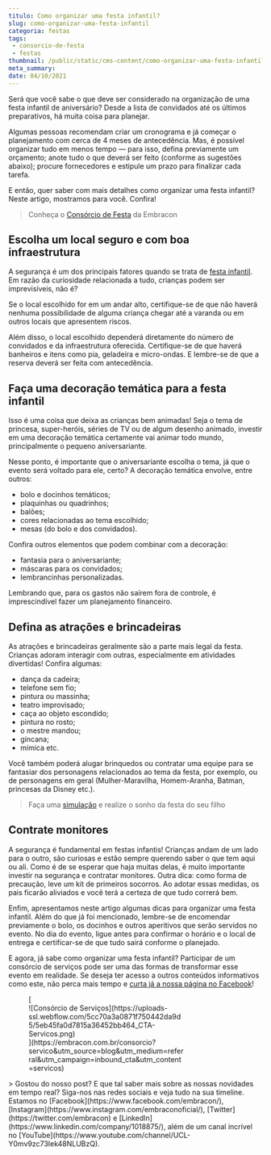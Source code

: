 ```yaml
---
titulo: Como organizar uma festa infantil?
slug: como-organizar-uma-festa-infantil
categoria: festas
tags:
 - consorcio-de-festa
 - festas
thumbnail: /public/static/cms-content/como-organizar-uma-festa-infantil.jpeg
meta_summary: 
date: 04/10/2021
---
```

Será que você sabe o que deve ser considerado na organização de uma festa infantil de aniversário? Desde a lista de convidados até os últimos preparativos, há muita coisa para planejar.

Algumas pessoas recomendam criar um cronograma e já começar o planejamento com cerca de 4 meses de antecedência. Mas, é possível organizar tudo em menos tempo — para isso, defina previamente um orçamento; anote tudo o que deverá ser feito (conforme as sugestões abaixo); procure fornecedores e estipule um prazo para finalizar cada tarefa.

E então, quer saber com mais detalhes como organizar uma festa infantil? Neste artigo, mostramos para você. Confira!

> Conheça o [Consórcio de Festa](https://www.embracon.com.br/blog/voce-conhece-o-consorcio-de-festas-embracon-veja-como-funciona) da Embracon

Escolha um local seguro e com boa infraestrutura
------------------------------------------------

A segurança é um dos principais fatores quando se trata de [festa infantil](https://www.embracon.com.br/blog/entenda-como-funciona-um-consorcio-para-festas). Em razão da curiosidade relacionada a tudo, crianças podem ser imprevisíveis, não é?

Se o local escolhido for em um andar alto, certifique-se de que não haverá nenhuma possibilidade de alguma criança chegar até a varanda ou em outros locais que apresentem riscos.

Além disso, o local escolhido dependerá diretamente do número de convidados e da infraestrutura oferecida. Certifique-se de que haverá banheiros e itens como pia, geladeira e micro-ondas. E lembre-se de que a reserva deverá ser feita com antecedência.

Faça uma decoração temática para a festa infantil
-------------------------------------------------

Isso é uma coisa que deixa as crianças bem animadas! Seja o tema de princesa, super-heróis, séries de TV ou de algum desenho animado, investir em uma decoração temática certamente vai animar todo mundo, principalmente o pequeno aniversariante.

Nesse ponto, é importante que o aniversariante escolha o tema, já que o evento será voltado para ele, certo? A decoração temática envolve, entre outros:

- bolo e docinhos temáticos;
- plaquinhas ou quadrinhos;
- balões;
- cores relacionadas ao tema escolhido;
- mesas (do bolo e dos convidados).

Confira outros elementos que podem combinar com a decoração:

- fantasia para o aniversariante;
- máscaras para os convidados;
- lembrancinhas personalizadas.

Lembrando que, para os gastos não saírem fora de controle, é imprescindível fazer um planejamento financeiro.

Defina as atrações e brincadeiras
---------------------------------

As atrações e brincadeiras geralmente são a parte mais legal da festa. Crianças adoram interagir com outras, especialmente em atividades divertidas! Confira algumas:

- dança da cadeira;
- telefone sem fio;
- pintura ou massinha;
- teatro improvisado;
- caça ao objeto escondido;
- pintura no rosto;
- o mestre mandou;
- gincana;
- mímica etc.

Você também poderá alugar brinquedos ou contratar uma equipe para se fantasiar dos personagens relacionados ao tema da festa, por exemplo, ou de personagens em geral (Mulher-Maravilha, Homem-Aranha, Batman, princesas da Disney etc.).

> Faça uma [simulação](https://www.embracon.com.br/consorcio) e realize o sonho da festa do seu filho

Contrate monitores
------------------

A segurança é fundamental em festas infantis! Crianças andam de um lado para o outro, são curiosas e estão sempre querendo saber o que tem aqui ou ali. Como é de se esperar que haja muitas delas, é muito importante investir na segurança e contratar monitores. Outra dica: como forma de precaução, leve um kit de primeiros socorros. Ao adotar essas medidas, os pais ficarão aliviados e você terá a certeza de que tudo correrá bem.

Enfim, apresentamos neste artigo algumas dicas para organizar uma festa infantil. Além do que já foi mencionado, lembre-se de encomendar previamente o bolo, os docinhos e outros aperitivos que serão servidos no evento. No dia do evento, ligue antes para confirmar o horário e o local de entrega e certificar-se de que tudo sairá conforme o planejado.

E agora, já sabe como organizar uma festa infantil? Participar de um consórcio de serviços pode ser uma das formas de transformar esse evento em realidade. Se deseja ter acesso a outros conteúdos informativos como este, não perca mais tempo e [curta já a nossa página no Facebook](https://www.facebook.com/embracon/)!

<figure class="w-richtext-figure-type-image w-richtext-align-center" style="max-width:310px">[<div>![Consórcio de Serviços](https://uploads-ssl.webflow.com/5cc70a3a0871f750442da9d5/5eb45fa0d7815a36452bb464_CTA-Servicos.png)</div>](https://embracon.com.br/consorcio?servico&utm_source=blog&utm_medium=referral&utm_campaign=inbound_cta&utm_content=servicos)</figure>> Gostou do nosso post? E que tal saber mais sobre as nossas novidades em tempo real? Siga-nos nas redes sociais e veja tudo na sua timeline. Estamos no [Facebook](https://www.facebook.com/embracon/), [Instagram](https://www.instagram.com/embraconoficial/), [Twitter](https://twitter.com/embracon) e [LinkedIn](https://www.linkedin.com/company/1018875/), além de um canal incrível no [YouTube](https://www.youtube.com/channel/UCL-Y0mv9zc73Iek48NLUBzQ).
